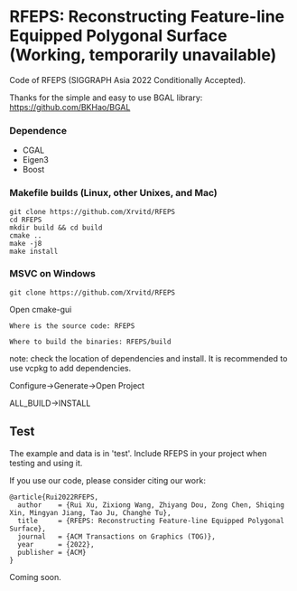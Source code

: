 # RFEPS: Reconstructing Feature-line Equipped Polygonal Surface (Working, temporarily unavailable)
Code of RFEPS (SIGGRAPH Asia 2022 Conditionally Accepted).

Thanks for the simple and easy to use BGAL library: https://github.com/BKHao/BGAL

### Dependence

- CGAL 
- Eigen3
- Boost

### Makefile builds (Linux, other Unixes, and Mac)

```
git clone https://github.com/Xrvitd/RFEPS
cd RFEPS
mkdir build && cd build
cmake ..
make -j8
make install
```


### MSVC on Windows

```
git clone https://github.com/Xrvitd/RFEPS
```
Open cmake-gui

```
Where is the source code: RFEPS

Where to build the binaries: RFEPS/build
```

note: check the location of dependencies and install. It is recommended to use vcpkg to add dependencies.

Configure->Generate->Open Project

ALL_BUILD->INSTALL

## Test

The example and data is in 'test'. Include RFEPS in your project when testing and using it.




If you use our code, please consider citing our work:
```
@article{Rui2022RFEPS,
  author    = {Rui Xu, Zixiong Wang, Zhiyang Dou, Zong Chen, Shiqing Xin, Mingyan Jiang, Tao Ju, Changhe Tu},
  title     = {RFEPS: Reconstructing Feature-line Equipped Polygonal Surface},
  journal   = {ACM Transactions on Graphics (TOG)},
  year      = {2022},
  publisher = {ACM}
}
```
Coming soon.
